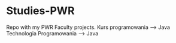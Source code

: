 # Studies-PWR
 Repo with my PWR Faculty projects.
 Kurs programowania --> Java  
 Technologia Programowania --> Java  
